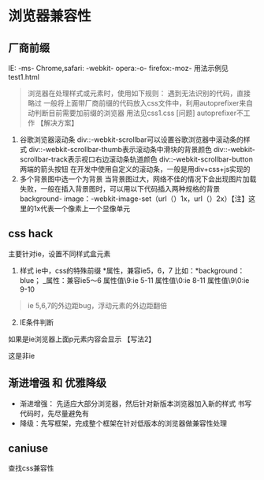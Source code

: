 # 浏览器兼容性
## 厂商前缀
IE: -ms-
Chrome,safari: -webkit-
opera:-o-
firefox:-moz-
用法示例见test1.html
> 浏览器在处理样式或元素时，使用如下规则：
> 遇到无法识别的代码，直接略过
一般将上面带厂商前缀的代码放入css文件中，利用autoprefixer来自动判断目前需要加前缀的浏览器
用法见css1.css
[问题] autoprefixer不工作
【解决方案】

1. 谷歌浏览器滚动条
div::-webkit-scrollbar可以设置谷歌浏览器中滚动条的样式
div::-webkit-scrollbar-thumb表示滚动条中滑块的背景颜色
div::-webkit-scrollbar-track表示视口右边滚动条轨道颜色
div::-webkit-scrollbar-button两端的箭头按钮
在开发中使用自定义的滚动条，一般是用div+css+js实现的
2. 多个背景图中选一个为背景
当背景图过大，网络不佳的情况下会出现图片加载失败，一般在插入背景图时，可以用以下代码插入两种规格的背景
background- image：-webkit-image-set（url（）1x，url（）2x）【注】这里的1x代表一个像素上一个显像单元
 ## css hack
 主要针对ie，设置不同样式盒元素
 1. 样式
 ie中，css的特殊前缀
  *属性，兼容ie5，6，7
 比如：*background：blue；
 _属性：兼容ie5～6
 属性值\9:ie 5-11
 属性值\0:ie 8-11
 属性值\9\0:ie 9-10
 > ie 5,6,7的外边距bug，浮动元素的外边距翻倍
2. IE条件判断
<!--[if IE]>
<p>这是ie浏览器
</p>
<![endif]-->
如果是ie浏览器上面p元素内容会显示
【写法2】
<!--[if !(IE)]><-->
<p>
这是非ie
</p>
<!--<![endif]-->

## 渐进增强 和 优雅降级
- 渐进增强： 先适应大部分浏览器，然后针对新版本浏览器加入新的样式
书写代码时，先尽量避免有
- 降级：先写框架，完成整个框架在针对低版本的浏览器做兼容性处理

## caniuse
查找css兼容性